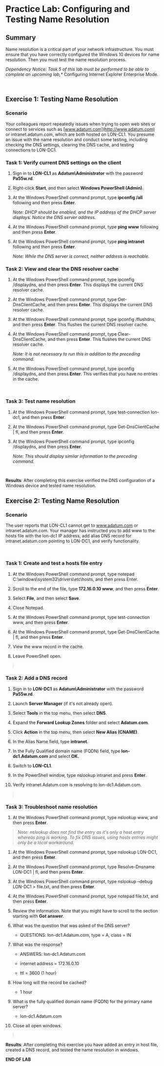 # Practice Lab: Configuring and Testing Name Resolution

## Summary

Name resolution is a critical part of your network infrastructure. You must
ensure that you have correctly configured the Windows 10 devices for name
resolution. Then you must test the name resolution process.

_Dependency Notice: Task 5 of this lab must be performed to be able to complete
an upcoming lab,*_ Configuring Internet Explorer Enterprise Mode.

 

## Exercise 1: Testing Name Resolution

### Scenario

Your colleagues report repeatedly issues when trying to open web sites or
connect to services such as [www.adatum.com](http://www.adatum.com) or
intranet.adatum.com, which are both hosted on LON-CL1. You presume an issue with
the name resolution and conduct some testing, including checking the DNS
settings, clearing the DNS cache, and testing connections to LON-DC1.


### Task 1: Verify current DNS settings on the client

1.  Sign in to **LON-CL1** as **Adatum\\Administrator** with the password
    **Pa55w.rd**.

2.  Right-click **Start**, and then select **Windows PowerShell (Admin)**.

3.  At the Windows PowerShell command prompt, type **ipconfig /all** following
    and then press **Enter**.  
    
    _Note: DHCP should be enabled, and the IP address of the DHCP server
    displays. Notice the DNS server address._

4.  At the Windows PowerShell command prompt, type **ping www** following and
    then press **Enter**.

5.  At the Windows PowerShell command prompt, type **ping intranet** following
    and then press **Enter**.

    _Note: While the DNS server is correct, neither address is reachable._

### Task 2: View and clear the DNS resolver cache

1.  At the Windows PowerShell command prompt, type ipconfig /displaydns, and
    then press **Enter**. This displays the current DNS resolver cache. 

2.  At the Windows PowerShell command prompt, type Get-DnsClientCache, and then
    press **Enter**. This displays the current DNS resolver cache.

3.  At the Windows PowerShell command prompt, type ipconfig /flushdns, and then
    press **Enter**. This flushes the current DNS resolver cache.

4.  At the Windows PowerShell command prompt, type Clear-DnsClientCache, and
    then press **Enter**. This flushes the current DNS resolver cache.

    _Note: It is not necessary to run this in addition to the preceding command._

1.  At the Windows PowerShell command prompt, type ipconfig /displaydns, and
    then press **Enter**. This verifies that you have no entries in the cache.

 

### Task 3: Test name resolution

1.  At the Windows PowerShell command prompt, type test-connection lon-dc1, and
    then press **Enter**.

2.  At the Windows PowerShell command prompt, type Get-DnsClientCache \| fl, and
    then press **Enter**.

3.  At the Windows PowerShell command prompt, type ipconfig /displaydns, and
    then press **Enter**.

    _Note: This should display similar information to the preceding command._

 

**Results**: After completing this exercise verified the DNS configuration of a
Windows device and tested name resolution.


## Exercise 2: Testing Name Resolution

### Scenario

The user reports that LON-CL1 cannot get to
www.adatum.com or intranet.adatum.com. Your manager has
instructed you to add www to the hosts file with the lon-dc1 IP address, add
alias DNS record for intranet.adatum.com pointing to LON-DC1, and verify
functionality.

 

### Task 1: Create and test a hosts file entry

1.  At the Windows PowerShell command prompt, type notepad
    C:\\windows\\system32\\drivers\\etc\\hosts, and then press Enter.

2.  Scroll to the end of the file, type **172.16.0.10 www**, and then press
    **Enter**.

3.  Select **File**, and then select **Save**.

4.  Close Notepad.

5.  At the Windows PowerShell command prompt, type test-connection www, and then
    press **Enter**.

6.  At the Windows PowerShell command prompt, type Get-DnsClientCache \| fl, and
    then press **Enter**.

7.  View the www record in the cache.

8.  Leave PowerShell open.

>    

### Task 2: Add a DNS record 

1.  Sign in to **LON-DC1** as **Adatum\\Administrator** with the password
    **Pa55w.rd**.

2.  Launch **Server Manager** (if it's not already open).

3.  Select **Tools** in the top menu, then select **DNS**.

4.  Expand the **Forward Lookup Zones** folder and select **Adatum.com**.

5.  Click **Action** in the top menu, then select **New Alias (CNAME)**.

6.  In the Alias Name field, type **intranet**.

7.  In the Fully Qualified domain name (FQDN) field, type **lon-dc1.Adatum.com**
    and select **OK.**

8.  Switch to **LON-CL1**.

9.  In the PowerShell window, type nslookup intranet and press **Enter**.

10. Verify intranet.Adatum.com is resolving to lon-dc1.Adatum.com.

>    

### Task 3: Troubleshoot name resolution

1.  At the Windows PowerShell command prompt, type nslookup www, and then press
    **Enter**.

>   *Note: nslookup does not find the entry as it's only a host entry whereas
>   ping is working. To fix DNS issues, using hosts entries might only be a
>   local workaround.*

1.  At the Windows PowerShell command prompt, type nslookup LON-DC1, and then
    press **Enter**.

2.  At the Windows PowerShell command prompt, type Resolve-Dnsname LON-DC1 \|
    fl, and then press **Enter**.

3.  At the Windows PowerShell command prompt, type nslookup –debug LON-DC1 \>
    file.txt, and then press **Enter**.

4.  At the Windows PowerShell command prompt, type notepad file.txt, and then
    press **Enter**.

5.  Review the information. Note that you might have to scroll to the section
    starting with **Got answer**.

6.  What was the question that was asked of the DNS server?

    -   QUESTIONS: lon-dc1.Adatum.com, type = A, class = IN

7.  What was the response?

    -   ANSWERS: lon-dc1.Adatum.com

    -   internet address = 172.16.0.10

    -   ttl = 3600 (1 hour)

8.  How long will the record be cached?

    -   1 hour

9.  What is the fully qualified domain name (FQDN) for the primary name server?

    -   lon-dc1.Adatum.com

10. Close all open windows.

>    

**Results**: After completing this exercise you have added an entry in host
file, created a DNS record, and tested the name resolution in windows.

**END OF LAB**